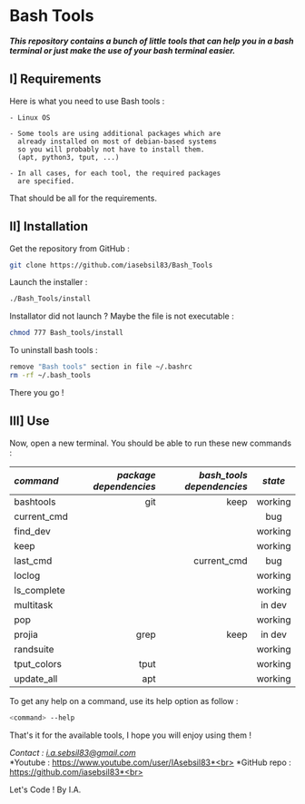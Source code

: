 # **Bash Tools**

***This repository contains a bunch of little tools that can help you in a bash terminal or just make the use of your bash terminal easier.***
&nbsp;
&nbsp;



## I] Requirements

Here is what you need to use Bash tools :

    - Linux OS

    - Some tools are using additional packages which are
      already installed on most of debian-based systems
      so you will probably not have to install them.
      (apt, python3, tput, ...)

    - In all cases, for each tool, the required packages
      are specified.

That should be all for the requirements.
&nbsp;
&nbsp;



## II] Installation

Get the repository from GitHub :
```bash
git clone https://github.com/iasebsil83/Bash_Tools
```

Launch the installer :
```bash
./Bash_Tools/install
```

Installator did not launch ?
Maybe the file is not executable :
```bash
chmod 777 Bash_tools/install
```

To uninstall bash tools :
```bash
remove "Bash tools" section in file ~/.bashrc
rm -rf ~/.bash_tools
```

There you go !
&nbsp;
&nbsp;



## III] Use

Now, open a new terminal.
You should be able to run these new commands :

|  *command*  |*package dependencies*|*bash_tools dependencies*| *state* |
|:------------|---------------------:|------------------------:|:-------:|
| bashtools   |                  git |                    keep | working |
| current_cmd |                      |                         |     bug |
| find_dev    |                      |                         | working |
| keep        |                      |                         | working |
| last_cmd    |                      |             current_cmd |     bug |
| loclog      |                      |                         | working |
| ls_complete |                      |                         | working |
| multitask   |                      |                         |  in dev |
| pop         |                      |                         | working |
| projia      |                 grep |                    keep |  in dev |
| randsuite   |                      |                         | working |
| tput_colors |                 tput |                         | working |
| update_all  |                  apt |                         | working |

To get any help on a command, use its help option as follow :
```bash
<command> --help
```

That's it for the available tools, I hope you will enjoy using them !
&nbsp;
&nbsp;



*Contact     : i.a.sebsil83@gmail.com*<br>
*Youtube     : https://www.youtube.com/user/IAsebsil83*<br>
*GitHub repo : https://github.com/iasebsil83*<br>

Let's Code !                                  By I.A.
